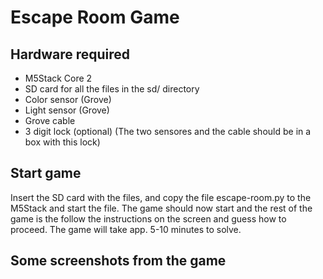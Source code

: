 # Escape Room Game

## Hardware required
* M5Stack Core 2
* SD card for all the files in the sd/ directory
* Color sensor (Grove)
* Light sensor (Grove)
* Grove cable
* 3 digit lock (optional) (The two sensores and the cable should be in a box with this lock)

## Start game
Insert the SD card with the files, and copy the file escape-room.py to the M5Stack and start the file. The game should now start and the rest of the game is the follow the instructions on the screen and guess how to proceed. The game will take app. 5-10 minutes to solve.

## Some screenshots from the game
